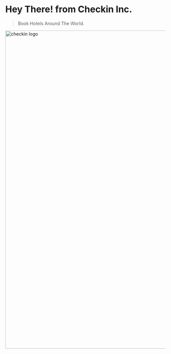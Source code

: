 # Hey There! from Checkin Inc.
> Book Hotels Around The World.
<img width="1002" alt="checkin logo" src="https://github.com/user-attachments/assets/ac71ab9b-e321-401b-801c-22d150d6c799" />
